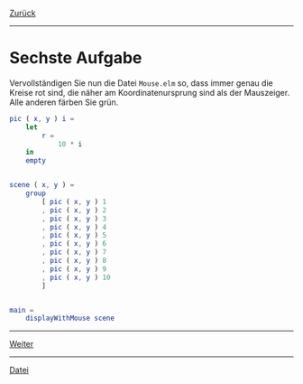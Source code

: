 [Zurück](MousePosition.md)

---

# Sechste Aufgabe

Vervollständigen Sie nun die Datei `Mouse.elm` so, dass immer genau die Kreise rot sind, die näher am Koordinatenursprung sind als der Mauszeiger.
Alle anderen färben Sie grün.

```elm
pic ( x, y ) i =
    let
        r =
            10 * i
    in
    empty


scene ( x, y ) =
    group
        [ pic ( x, y ) 1
        , pic ( x, y ) 2
        , pic ( x, y ) 3
        , pic ( x, y ) 4
        , pic ( x, y ) 5
        , pic ( x, y ) 6
        , pic ( x, y ) 7
        , pic ( x, y ) 8
        , pic ( x, y ) 9
        , pic ( x, y ) 10
        ]


main =
    displayWithMouse scene
```

---

[Weiter](MousePosition.md)

---

[Datei](https://raw.githubusercontent.com/jan-christiansen/Elm-Kurs/master/src/task06/Mouse.elm)
